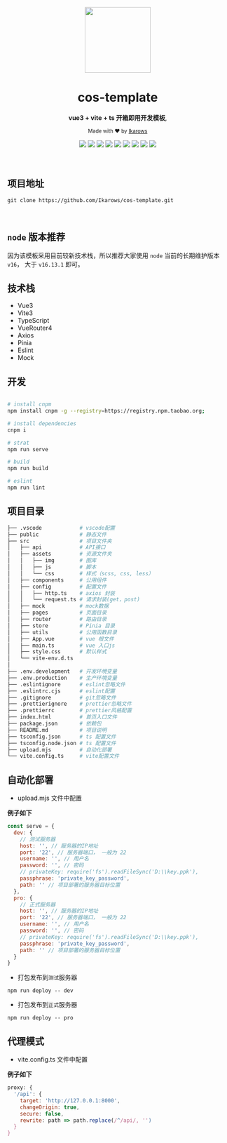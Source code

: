<div align="center">
<p><img width="150" src="https://avatars0.githubusercontent.com/u/25151659?s=460&v=4"></p>

<h1>cos-template</h1>

<p>
   <strong>vue3 + vite + ts 开箱即用开发模板</strong>,
</p>

<p>
  <sub>Made with ❤︎ by
    <a href="https://github.com/Ikarows">Ikarows</a>
  </sub>
</p>

<img src="https://shields.io/badge/node-%3E%3D%2016.0.0-brightgreen">
<img src="https://img.shields.io/badge/vue-3.2.41-brightgreen">
<img src="https://img.shields.io/badge/vite-3.2.0-brightgreen">
<img src="https://img.shields.io/badge/typescript-4.6.4-brightgreen">
<img src="https://img.shields.io/badge/vueRouter-4.1.6-brightgreen">
<img src="https://img.shields.io/badge/axios-1.1.3-brightgreen">
<img src="https://img.shields.io/badge/pinia-2.0.23-brightgreen">
<img src="https://img.shields.io/badge/eslint-8.27.0-brightgreen">
<img src="https://img.shields.io/badge/mockjs-1.1.0-brightgreen">
</div>

<br>
<br>

## 项目地址

```shell
git clone https://github.com/Ikarows/cos-template.git
```

<br />

## `node` 版本推荐

因为该模板采用目前较新技术栈，所以推荐大家使用 `node` 当前的长期维护版本 `v16`， 大于 `v16.13.1` 即可。
<br />

## 技术栈

- Vue3
- Vite3
- TypeScript
- VueRouter4
- Axios
- Pinia
- Eslint
- Mock

## 开发

```bash

# install cnpm
npm install cnpm -g --registry=https://registry.npm.taobao.org;

# install dependencies
cnpm i

# strat
npm run serve

# build
npm run build

# eslint
npm run lint
```

## 项目目录

```bash
├── .vscode            # vscode配置
├── public             # 静态文件
├── src                # 项目文件夹
│   ├── api            # API接口
│   ├── assets         # 资源文件夹
│   │   ├── img        # 图库
│   │   ├── js         # 脚本
│   │   └── css        # 样式（scss, css, less）
│   ├── components     # 公用组件
│   ├── config         # 配置文件
│   │   ├── http.ts    # axios 封装
│   │   └── request.ts # 请求封装(get，post)
│   ├── mock           # mock数据
│   ├── pages          # 页面目录
│   ├── router         # 路由目录
│   ├── store          # Pinia 目录
│   ├── utils          # 公用函数目录
│   ├── App.vue        # vue 根文件
│   ├── main.ts        # vue 入口js
│   ├── style.css      # 默认样式
│   └── vite-env.d.ts  
│
├── .env.development   # 开发环境变量
├── .env.production    # 生产环境变量
├── .eslintignore      # eslint忽略文件
├── .eslintrc.cjs      # eslint配置
├── .gitignore         # git忽略文件
├── .prettierignore    # prettier忽略文件
├── .prettierrc        # prettier风格配置
├── index.html         # 首页入口文件
├── package.json       # 依赖包
├── README.md          # 项目说明
├── tsconfig.json      # ts 配置文件
├── tsconfig.node.json # ts 配置文件
├── upload.mjs         # 自动化部署
└── vite.config.ts     # vite配置文件
```

## 自动化部署

- upload.mjs 文件中配置

**例子如下**

```javascript
const serve = {
  dev: {
    // 测试服务器
    host: '', // 服务器的IP地址
    port: '22', // 服务器端口， 一般为 22
    username: '', // 用户名
    password: '', // 密码
    // privateKey: require('fs').readFileSync('D:\\key.ppk'),
    passphrase: 'private_key_password',
    path: '' // 项目部署的服务器目标位置
  },
  pro: {
    // 正式服务器
    host: '', // 服务器的IP地址
    port: '22', // 服务器端口， 一般为 22
    username: '', // 用户名
    password: '', // 密码
    // privateKey: require('fs').readFileSync('D:\\key.ppk'),
    passphrase: 'private_key_password',
    path: '' // 项目部署的服务器目标位置
  }
}
```

- 打包发布到`测试`服务器

```shell
npm run deploy -- dev
```

- 打包发布到`正式`服务器

```shell
npm run deploy -- pro
```

## 代理模式

- vite.config.ts 文件中配置

**例子如下**

```javascript
proxy: {
  '/api': {
    target: 'http://127.0.0.1:8000',
    changeOrigin: true,
    secure: false,
    rewrite: path => path.replace(/^/api/, '')
  }
}
```
